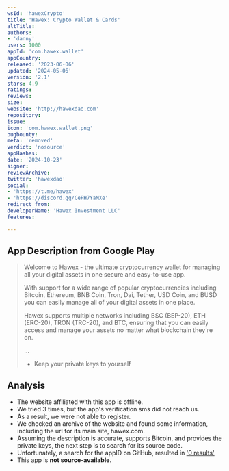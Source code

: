 ```yaml
---
wsId: 'hawexCrypto'
title: 'Hawex: Crypto Wallet & Cards'
altTitle: 
authors:
- 'danny'
users: 1000
appId: 'com.hawex.wallet'
appCountry: 
released: '2023-06-06'
updated: '2024-05-06'
version: '2.1'
stars: 4.9
ratings: 
reviews: 
size: 
website: 'http://hawexdao.com'
repository: 
issue: 
icon: 'com.hawex.wallet.png'
bugbounty: 
meta: 'removed'
verdict: 'nosource'
appHashes: 
date: '2024-10-23'
signer: 
reviewArchive: 
twitter: 'hawexdao'
social:
- 'https://t.me/hawex'
- 'https://discord.gg/CeFH7YaMXe'
redirect_from: 
developerName: 'Hawex Investment LLC'
features: 

---
```


## App Description from Google Play

> Welcome to Hawex - the ultimate cryptocurrency wallet for managing all your digital assets in one secure and easy-to-use app.
>
> With support for a wide range of popular cryptocurrencies including Bitcoin, Ethereum, BNB Coin, Tron, Dai, Tether, USD Coin, and BUSD you can easily manage all of your digital assets in one place.
>
> Hawex supports multiple networks including BSC (BEP-20), ETH (ERC-20), TRON (TRC-20), and BTC, ensuring that you can easily access and manage your assets no matter what blockchain they're on.
>
> ...
> - Keep your private keys to yourself

## Analysis 

- The website affiliated with this app is offline. 
- We tried 3 times, but the app's verification sms did not reach us. 
- As a result, we were not able to register. 
- We checked an archive of the website and found some information, including the url for its main site, hawex.com.
- Assuming the description is accurate, supports Bitcoin, and provides the private keys, the next step is to search for its source code. 
- Unfortunately, a search for the appID on GitHub, resulted in ['0 results'](https://hawex.com/)
- This app is **not source-available**.

